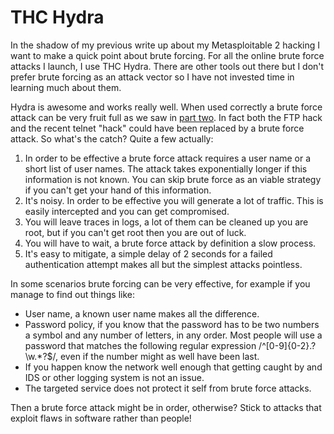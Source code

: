 <!--hacking-->
# THC Hydra

In the shadow of my previous write up about my Metasploitable 2 hacking I want to make a quick point about brute forcing.
For all the online brute force attacks I launch, I use THC Hydra. There are other tools out there but I don't prefer brute
forcing as an attack vector so I have not invested time in learning much about them.

Hydra is awesome and works really well. When used correctly a brute force attack can be very fruit full as we saw 
in [part two](http://filimon-danopoulos.github.io/posts/2014-11-15_Metasploitable-2-part-two.html).
In fact both the FTP hack and the recent telnet "hack" could have been replaced by a brute force attack. 
So what's the catch? Quite a few actually:

1. In order to be effective a brute force attack requires a user name or a short list of user names. The attack takes exponentially
longer if this information is not known. You can skip brute force as an viable strategy if you can't get your hand of this information.
2. It's noisy. In order to be effective you will generate a lot of traffic. This is easily intercepted and you can get compromised. 
3. You will leave traces in logs, a lot of them can be cleaned up you are root, but if you can't get root then you are out of luck.
4. You will have to wait, a brute force attack by definition a slow process.
5. It's easy to mitigate, a simple delay of 2 seconds for a failed authentication attempt makes all but the simplest attacks pointless.

In some scenarios brute forcing can be very effective, for example if you manage to find out things like:

* User name, a known user name makes all the difference.
* Password policy, if you know that the password has to be two numbers a symbol and any number of letters, in any order. Most people will use
a password that matches the following regular expression /^[0-9]{0-2}.?\w.*?$/, even if the number might as well have been last.
* If you happen know the network well enough that getting caught by and IDS or other logging system is not an issue.
* The targeted service does not protect it self from brute force attacks.

Then a brute force attack might be in order, otherwise? Stick to attacks that exploit flaws in software rather than people!



